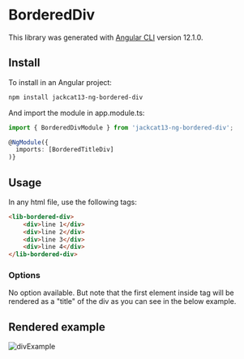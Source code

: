 # BorderedDiv

This library was generated with [Angular CLI](https://github.com/angular/angular-cli) version 12.1.0.

## Install

To install in an Angular project:

```sh
npm install jackcat13-ng-bordered-div
```

And import the module in app.module.ts:

```typescript
import { BorderedDivModule } from 'jackcat13-ng-bordered-div';

@NgModule({
  imports: [BorderedTitleDiv]
)}
```

## Usage

In any html file, use the following tags:

```html
<lib-bordered-div>
    <div>line 1</div>
    <div>line 2</div>
    <div>line 3</div>
    <div>line 4</div>
</lib-bordered-div>
```

### Options

No option available. But note that the first element inside <lib-bordered-div> tag will be rendered as a "title" of the div as you can see in the below example.

## Rendered example

![divExample](https://user-images.githubusercontent.com/9136720/131695825-391461d8-8a5a-4d0e-a092-696cd8c50618.png)